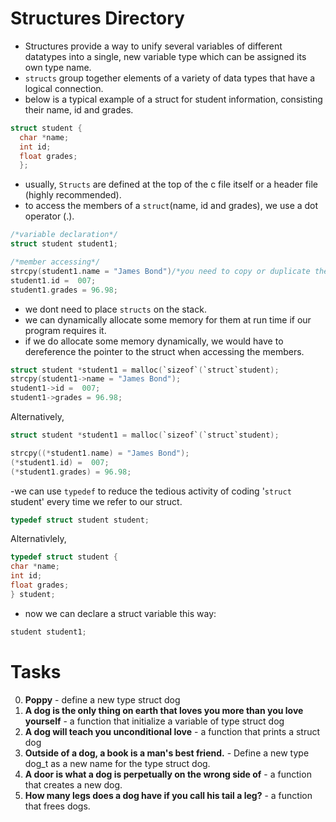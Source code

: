 # Structures Directory

- Structures provide a way to unify several variables of different datatypes into a single, new variable type which can be assigned its own type name.
- `structs` group together elements of a variety of data types that have a logical connection.
- below is a typical example of a struct for student information, consisting their name, id and grades.

```C
struct student {
  char *name;
  int id;
  float grades;
  };
  ```
  
  - usually, `Structs` are defined at the top of the c file itself or a header file (highly recommended).
  - to access the members of a `struct`(name, id and grades), we use a dot operator (.).
  
  ```C
  /*variable declaration*/
  struct student student1;
  
  /*member accessing*/
  strcpy(student1.name = "James Bond")/*you need to copy or duplicate the string first*/
  student1.id =  007;
  student1.grades = 96.98;
  ```
  
  - we dont need to place `structs` on the stack.
  - we can dynamically allocate some memory for them at run time if our program requires it.
  - if we do allocate some memory dynamically, we would have to dereference the pointer to the struct when accessing the members.

```C
struct student *student1 = malloc(`sizeof`(`struct`student);
strcpy(student1->name = "James Bond");
student1->id =  007;
student1->grades = 96.98;
  ```
  
  Alternatively,
  
  ```C
  struct student *student1 = malloc(`sizeof`(`struct`student);
  
  strcpy((*student1.name) = "James Bond");
  (*student1.id) =  007;
  (*student1.grades) = 96.98;
  ```
  -we can use `typedef` to reduce the tedious activity of coding '`struct` student' every time we refer to our struct.
  
  ```C
  typedef struct student student;
  ```
  
  Alternativlely,
  
  ```C
  typedef struct student {
  char *name;
  int id;
  float grades;
  } student;
  ```
  
  - now we can declare a struct variable this way:
  
  ```C
  student student1;
  ```
  # Tasks
  
  0. **Poppy** - define a new type struct dog
  1. **A dog is the only thing on earth that loves you more than you love yourself** - a function that initialize a variable of type struct dog
  2. **A dog will teach you unconditional love** - a function that prints a struct dog
  3. **Outside of a dog, a book is a man's best friend.** - Define a new type dog_t as a new name for the type struct dog.
  4. **A door is what a dog is perpetually on the wrong side of** - a function that creates a new dog.
  5. **How many legs does a dog have if you call his tail a leg?** -  a function that frees dogs.
  
  
  
  
  
  
  
  
  
  
  
  
  
  
  
  
  
  
  
  
